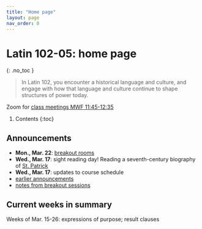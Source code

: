 ```yaml
---
title: "Home page"
layout: page
nav_order: 0
---
```




# Latin 102-05: home page
{: .no_toc }

> In Latin 102, you encounter a historical language and culture, and engage with how that language and culture continue to shape structures of power today.

Zoom for [class meetings MWF 11:45-12:35](https://holycross.zoom.us/j/91307359728?pwd=YUNYUDNjTGE2YVpzRmR1VjQ1VFRVQT09)


1. Contents
{:toc} 



## Announcements


- **Mon., Mar. 22**:  [breakout rooms](./breakouts)
- **Wed., Mar. 17**:  sight reading day!  Reading a seventh-century biography of [St. Patrick](./assignments/patrick/)
- **Wed., Mar. 17**:  updates to course schedule
- [earlier announcements](./oldnews/)
- [notes from breakout sessions](./breakouts/)



## Current weeks in summary


Weeks of Mar. 15-26:  expressions of purpose; result  clauses

